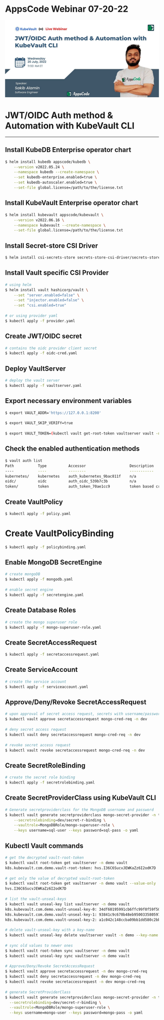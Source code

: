 # AppsCode Webinar 07-20-22

<p class="has-text-centered">
  <img src="./static/webinar-07-20-22.jpg" alt="Poster" style="border: none">
</p>

# JWT/OIDC Auth method & Automation with KubeVault CLI

---

## Install KubeDB Enterprise operator chart

```bash
$ helm install kubedb appscode/kubedb \
    --version v2022.05.24 \
    --namespace kubedb --create-namespace \
    --set kubedb-enterprise.enabled=true \
    --set kubedb-autoscaler.enabled=true \
    --set-file global.license=/path/to/the/license.txt
```

## Install KubeVault Enterprise operator chart

```bash
$ helm install kubevault appscode/kubevault \
    --version v2022.06.16 \
    --namespace kubevault --create-namespace \
    --set-file global.license=/path/to/the/license.txt
```

## Install Secret-store CSI Driver

```bash
$ helm install csi-secrets-store secrets-store-csi-driver/secrets-store-csi-driver --namespace kube-system
```

## Install Vault specific CSI Provider

```bash
# using helm
$ helm install vault hashicorp/vault \
    --set "server.enabled=false" \
    --set "injector.enabled=false" \
    --set "csi.enabled=true"
     
# or using provider yaml
$ kubectl apply -f provider.yaml
```

## Create JWT/OIDC secret

```bash
# contains the oidc provider client secret
$ kubectl apply -f oidc-cred.yaml 
```

## Deploy VaultServer

```bash
# deploy the vault server
$ kubectl apply -f vaultserver.yaml
```

## Export necessary environment variables

```bash
$ export VAULT_ADDR='https://127.0.0.1:8200'

$ export VAULT_SKIP_VERIFY=true

$ export VAULT_TOKEN=(kubectl vault get-root-token vaultserver vault -n demo --value-only) 
```

## Check the enabled authentication methods

```bash
$ vault auth list
Path           Type          Accessor                    Description
----           ----          --------                    -----------
kubernetes/    kubernetes    auth_kubernetes_9bac811f    n/a
oidc/          oidc          auth_oidc_539b7c3b          n/a
token/         token         auth_token_70ae1cc9         token based credentials
```

## Create VaultPolicy

```bash
$ kubectl apply -f policy.yaml
```

# Create VaultPolicyBinding

```bash
$ kubectl apply -f policybinding.yaml
```

## Enable MongoDB SecretEngine

```bash
# create mongoDB 
$ kubectl apply -f mongodb.yaml

# enable secret engine
$ kubectl apply -f secretengine.yaml
```

## Create Database Roles

```bash
# create the mongo superuser role
$ kubectl apply -f mongo-superuser-role.yaml
```

## Create SecretAccessRequest

```bash
$ kubectl apply -f secretaccessrequest.yaml
```

## Create ServiceAccount

```bash
# create the service account
$ kubectl apply -f serviceaccount.yaml
```

## Approve/Deny/Revoke SecretAccessRequest

```bash
# upon approval of secret access request, secrets with username/password will be created
$ kubectl vault approve secretaccessrequest mongo-cred-req -n dev

# deny secret access request
$ kubectl vault deny secretaccessrequest mongo-cred-req -n dev

# revoke secret access request
$ kubectl vault revoke secretaccessrequest mongo-cred-req -n dev
```

## Create SecretRoleBinding

```bash
# create the secret role binding
$ kubectl apply -f secretrolebinding.yaml
```

## Create SecretProviderClass using KubeVault CLI

```bash
# Generate secretproviderclass for the MongoDB username and password
$ kubectl vault generate secretproviderclass mongo-secret-provider -n test      \
    --secretrolebinding=dev/secret-r-binding \
    --vaultrole=MongoDBRole/mongo-superuser-role \
    --keys username=sql-user --keys password=sql-pass -o yaml 
```

## Kubectl Vault commands

```bash
# get the decrypted vault-root-token
$ kubectl vault root-token get vaultserver -n demo vault
k8s.kubevault.com.demo.vault-root-token: hvs.I36C6SucvJEWKaZz6I2odK7D

# get only the value of decrypted vault-root-token
$ kubectl vault root-token get vaultserver -n demo vault --value-only
hvs.I36C6SucvJEWKaZz6I2odK7D

# list the vault-unseal-keys
$ kubectl vault unseal-key list vaultserver -n demo vault
k8s.kubevault.com.demo.vault-unseal-key-0: 34df60195991cb6ffc99f0f59f5064f6b31c9af0bd65b518b6e7d10364d50eaef7
k8s.kubevault.com.demo.vault-unseal-key-1: 93841c9c670b48eb950033580597ab08ac1b5cee4ce8a1091db6eefe6dde8ba164
k8s.kubevault.com.demo.vault-unseal-key-2: a1c042c148ccba09bb1dd580c2bb081b360bcfcbc03a6eb36a187e375d8bd63e93

# delete vault-unseal-key with a key-name
$ kubectl vault unseal-key delete vaultserver vault -n demo --key-name <vault-unseal-key-name>

# sync old values to newer ones
$ kubectl vault root-token sync vaultserver -n demo vault
$ kubectl vault unseal-key sync vaultserver -n demo vault

# Approve/Deny/Revoke SecretAccessRequest
$ kubectl vault approve secretaccessrequest -n dev mongo-cred-req
$ kubectl vault deny secretaccessrequest -n dev mongo-cred-req
$ kubectl vault revoke secretaccessrequest -n dev mongo-cred-req

# generate SecretProviderClass
$ kubectl vault generate secretproviderclass mongo-secret-provider -n test      \
  --secretrolebinding=dev/secret-r-binding \
  --vaultrole=MongoDBRole/mongo-superuser-role \
  --keys username=mongo-user --keys password=mongo-pass -o yaml
```